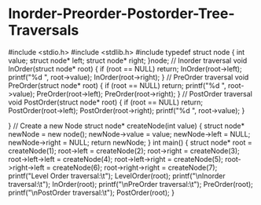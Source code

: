 # Inorder-Preorder-Postorder-Tree-Traversals

#include <stdio.h>
#include <stdlib.h>
#include<queue>
typedef struct node {
  int value;
  struct node* left;
  struct node* right;
}node;
// Inorder traversal
void InOrder(struct node* root) {
  if (root == NULL) return;
  InOrder(root->left);
  printf("%d ", root->value);
  InOrder(root->right);
}
// PreOrder traversal
void PreOrder(struct node* root) {
  if (root == NULL) return;
  printf("%d ", root->value);
  PreOrder(root->left);
  PreOrder(root->right);
}
// PostOrder traversal
void PostOrder(struct node* root) {
  if (root == NULL) return;
  PostOrder(root->left);
  PostOrder(root->right);
  printf("%d ", root->value);
}

}
// Create a new Node
struct node* createNode(int value) {
  struct node* newNode = new node();
  newNode->value = value;
  newNode->left = NULL;
  newNode->right = NULL;
  return newNode;
}
int main() {
  struct node* root = createNode(1);
  root->left = createNode(2);
  root->right = createNode(3);
  root->left->left = createNode(4);
  root->left->right = createNode(5);
  root->right->left = createNode(6);
  root->right->right = createNode(7);
  printf("Level Order traversal:\t");
  LevelOrder(root);
  printf("\nInorder traversal:\t");
  InOrder(root);
  printf("\nPreOrder traversal:\t");
  PreOrder(root);
  printf("\nPostOrder traversal:\t");
  PostOrder(root);
}
